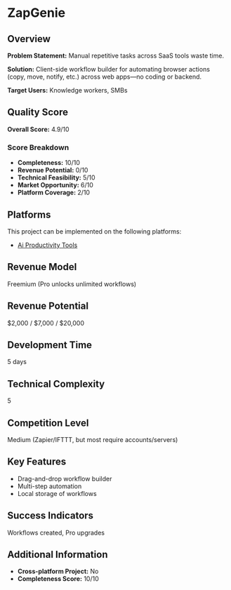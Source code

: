 # ZapGenie

## Overview
**Problem Statement:** Manual repetitive tasks across SaaS tools waste time.

**Solution:** Client-side workflow builder for automating browser actions (copy, move, notify, etc.) across web apps—no coding or backend.

**Target Users:** Knowledge workers, SMBs

## Quality Score
**Overall Score:** 4.9/10

### Score Breakdown
- **Completeness:** 10/10
- **Revenue Potential:** 0/10
- **Technical Feasibility:** 5/10
- **Market Opportunity:** 6/10
- **Platform Coverage:** 2/10

## Platforms
This project can be implemented on the following platforms:
- [Ai Productivity Tools](./platforms/ai-productivity-tools/)

## Revenue Model
Freemium (Pro unlocks unlimited workflows)

## Revenue Potential
$2,000 / $7,000 / $20,000

## Development Time
5 days

## Technical Complexity
5

## Competition Level
Medium (Zapier/IFTTT, but most require accounts/servers)

## Key Features
- Drag-and-drop workflow builder
- Multi-step automation
- Local storage of workflows

## Success Indicators
Workflows created, Pro upgrades

## Additional Information
- **Cross-platform Project:** No
- **Completeness Score:** 10/10
